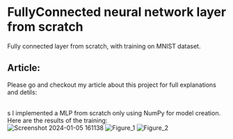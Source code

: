 # FullyConnected neural network layer from scratch
Fully connected layer from scratch, with training on MNIST dataset. <br>
## Article:
Please go and checkout my article about this project for full explanations and detils:

<br>s
I implemented a MLP from scratch only using NumPy for model creation. Here are the results of the training:<br>
![Screenshot 2024-01-05 161138](https://github.com/YasinShafiei/FullyConnected-from-scratch/assets/91404054/b35b54a0-9bbf-42d2-9e27-47b546a8dac5)
![Figure_1](https://github.com/YasinShafiei/FullyConnected-from-scratch/assets/91404054/bed1e2bc-854a-4696-b9e0-985829833872)
![Figure_2](https://github.com/YasinShafiei/FullyConnected-from-scratch/assets/91404054/c30e52d1-484c-4a86-9f43-e40f9a874049)



